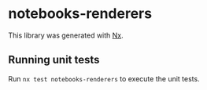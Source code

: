 # notebooks-renderers

This library was generated with [Nx](https://nx.dev).

## Running unit tests

Run `nx test notebooks-renderers` to execute the unit tests.
